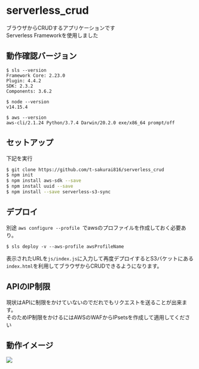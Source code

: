 # serverless_crud

ブラウザからCRUDするアプリケーションです  
Serverless Frameworkを使用しました

## 動作確認バージョン

```
$ sls --version
Framework Core: 2.23.0
Plugin: 4.4.2
SDK: 2.3.2
Components: 3.6.2
```

```
$ node --version
v14.15.4
```

```
$ aws --version
aws-cli/2.1.24 Python/3.7.4 Darwin/20.2.0 exe/x86_64 prompt/off
```

## セットアップ

下記を実行

```bash
$ git clone https://github.com/t-sakurai816/serverless_crud
$ npm init
$ npm install aws-sdk --save
$ npm install uuid --save
$ npm install --save serverless-s3-sync
```

## デプロイ

別途 `aws configure --profile `でawsのプロファイルを作成しておく必要あり。

```
$ sls deploy -v --aws-profile awsProfileName
```

表示されたURLを`js/index.js`に入力して再度デプロイするとS3バケットにある`index.html`を利用してブラウザからCRUDできるようになります。

## APIのIP制限

現状はAPIに制限をかけていないのでだれでもリクエストを送ることが出来ます。  
そのためIP制限をかけるにはAWSのWAFからIPsetsを作成して適用してください

## 動作イメージ

![](https://i.imgur.com/wRl0V4L.png)
